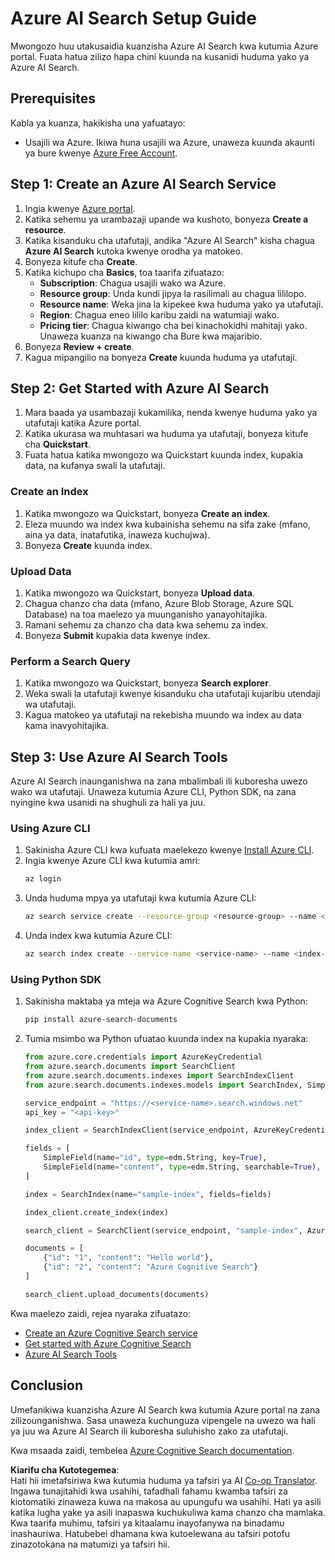 <!--
CO_OP_TRANSLATOR_METADATA:
{
  "original_hash": "f0ce2d470f3efad6f8c7df376f416a4b",
  "translation_date": "2025-07-12T07:39:08+00:00",
  "source_file": "00-course-setup/AzureSearch.md",
  "language_code": "sw"
}
-->
# Azure AI Search Setup Guide

Mwongozo huu utakusaidia kuanzisha Azure AI Search kwa kutumia Azure portal. Fuata hatua zilizo hapa chini kuunda na kusanidi huduma yako ya Azure AI Search.

## Prerequisites

Kabla ya kuanza, hakikisha una yafuatayo:

- Usajili wa Azure. Ikiwa huna usajili wa Azure, unaweza kuunda akaunti ya bure kwenye [Azure Free Account](https://azure.microsoft.com/free/?wt.mc_id=studentamb_258691).

## Step 1: Create an Azure AI Search Service

1. Ingia kwenye [Azure portal](https://portal.azure.com/?wt.mc_id=studentamb_258691).
2. Katika sehemu ya urambazaji upande wa kushoto, bonyeza **Create a resource**.
3. Katika kisanduku cha utafutaji, andika "Azure AI Search" kisha chagua **Azure AI Search** kutoka kwenye orodha ya matokeo.
4. Bonyeza kitufe cha **Create**.
5. Katika kichupo cha **Basics**, toa taarifa zifuatazo:
   - **Subscription**: Chagua usajili wako wa Azure.
   - **Resource group**: Unda kundi jipya la rasilimali au chagua lililopo.
   - **Resource name**: Weka jina la kipekee kwa huduma yako ya utafutaji.
   - **Region**: Chagua eneo lililo karibu zaidi na watumiaji wako.
   - **Pricing tier**: Chagua kiwango cha bei kinachokidhi mahitaji yako. Unaweza kuanza na kiwango cha Bure kwa majaribio.
6. Bonyeza **Review + create**.
7. Kagua mipangilio na bonyeza **Create** kuunda huduma ya utafutaji.

## Step 2: Get Started with Azure AI Search

1. Mara baada ya usambazaji kukamilika, nenda kwenye huduma yako ya utafutaji katika Azure portal.
2. Katika ukurasa wa muhtasari wa huduma ya utafutaji, bonyeza kitufe cha **Quickstart**.
3. Fuata hatua katika mwongozo wa Quickstart kuunda index, kupakia data, na kufanya swali la utafutaji.

### Create an Index

1. Katika mwongozo wa Quickstart, bonyeza **Create an index**.
2. Eleza muundo wa index kwa kubainisha sehemu na sifa zake (mfano, aina ya data, inatafutika, inaweza kuchujwa).
3. Bonyeza **Create** kuunda index.

### Upload Data

1. Katika mwongozo wa Quickstart, bonyeza **Upload data**.
2. Chagua chanzo cha data (mfano, Azure Blob Storage, Azure SQL Database) na toa maelezo ya muunganisho yanayohitajika.
3. Ramani sehemu za chanzo cha data kwa sehemu za index.
4. Bonyeza **Submit** kupakia data kwenye index.

### Perform a Search Query

1. Katika mwongozo wa Quickstart, bonyeza **Search explorer**.
2. Weka swali la utafutaji kwenye kisanduku cha utafutaji kujaribu utendaji wa utafutaji.
3. Kagua matokeo ya utafutaji na rekebisha muundo wa index au data kama inavyohitajika.

## Step 3: Use Azure AI Search Tools

Azure AI Search inaunganishwa na zana mbalimbali ili kuboresha uwezo wako wa utafutaji. Unaweza kutumia Azure CLI, Python SDK, na zana nyingine kwa usanidi na shughuli za hali ya juu.

### Using Azure CLI

1. Sakinisha Azure CLI kwa kufuata maelekezo kwenye [Install Azure CLI](https://learn.microsoft.com/en-us/cli/azure/install-azure-cli?wt.mc_id=studentamb_258691).
2. Ingia kwenye Azure CLI kwa kutumia amri:
   ```bash
   az login
   ```
3. Unda huduma mpya ya utafutaji kwa kutumia Azure CLI:
   ```bash
   az search service create --resource-group <resource-group> --name <service-name> --sku Free
   ```
4. Unda index kwa kutumia Azure CLI:
   ```bash
   az search index create --service-name <service-name> --name <index-name> --fields "field1:type, field2:type"
   ```

### Using Python SDK

1. Sakinisha maktaba ya mteja wa Azure Cognitive Search kwa Python:
   ```bash
   pip install azure-search-documents
   ```
2. Tumia msimbo wa Python ufuatao kuunda index na kupakia nyaraka:
   ```python
   from azure.core.credentials import AzureKeyCredential
   from azure.search.documents import SearchClient
   from azure.search.documents.indexes import SearchIndexClient
   from azure.search.documents.indexes.models import SearchIndex, SimpleField, edm

   service_endpoint = "https://<service-name>.search.windows.net"
   api_key = "<api-key>"

   index_client = SearchIndexClient(service_endpoint, AzureKeyCredential(api_key))

   fields = [
       SimpleField(name="id", type=edm.String, key=True),
       SimpleField(name="content", type=edm.String, searchable=True),
   ]

   index = SearchIndex(name="sample-index", fields=fields)

   index_client.create_index(index)

   search_client = SearchClient(service_endpoint, "sample-index", AzureKeyCredential(api_key))

   documents = [
       {"id": "1", "content": "Hello world"},
       {"id": "2", "content": "Azure Cognitive Search"}
   ]

   search_client.upload_documents(documents)
   ```

Kwa maelezo zaidi, rejea nyaraka zifuatazo:

- [Create an Azure Cognitive Search service](https://learn.microsoft.com/en-us/azure/search/search-create-service-portal?wt.mc_id=studentamb_258691)
- [Get started with Azure Cognitive Search](https://learn.microsoft.com/en-us/azure/search/search-get-started-portal?wt.mc_id=studentamb_258691)
- [Azure AI Search Tools](https://learn.microsoft.com/en-us/azure/ai-services/agents/how-to/tools/azure-ai-search?tabs=azurecli%2Cpython&pivots=code-examples?wt.mc_id=studentamb_258691)

## Conclusion

Umefanikiwa kuanzisha Azure AI Search kwa kutumia Azure portal na zana zilizounganishwa. Sasa unaweza kuchunguza vipengele na uwezo wa hali ya juu wa Azure AI Search ili kuboresha suluhisho zako za utafutaji.

Kwa msaada zaidi, tembelea [Azure Cognitive Search documentation](https://learn.microsoft.com/en-us/azure/search/?wt.mc_id=studentamb_258691).

**Kiarifu cha Kutotegemea**:  
Hati hii imetafsiriwa kwa kutumia huduma ya tafsiri ya AI [Co-op Translator](https://github.com/Azure/co-op-translator). Ingawa tunajitahidi kwa usahihi, tafadhali fahamu kwamba tafsiri za kiotomatiki zinaweza kuwa na makosa au upungufu wa usahihi. Hati ya asili katika lugha yake ya asili inapaswa kuchukuliwa kama chanzo cha mamlaka. Kwa taarifa muhimu, tafsiri ya kitaalamu inayofanywa na binadamu inashauriwa. Hatubebei dhamana kwa kutoelewana au tafsiri potofu zinazotokana na matumizi ya tafsiri hii.